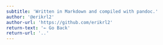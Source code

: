 ```yaml
---
subtitle: 'Written in Markdown and compiled with pandoc.'
author: '@erikrl2'
author-url: 'https://github.com/erikrl2'
return-text: '← Go Back'
return-url: '..'
---
```

